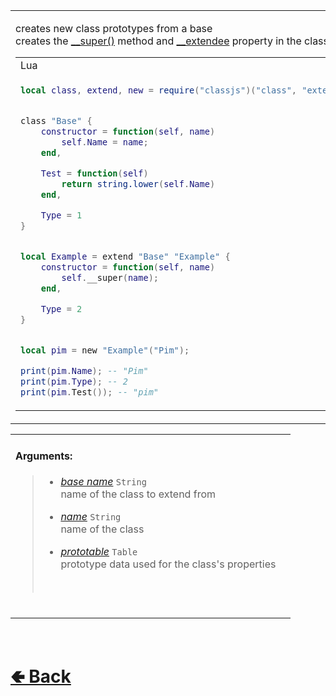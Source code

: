 <table>
<tr><td>

creates new class prototypes from a base<br>
creates the [__super()](https://github.com/ReRand/LuaClassJS/wiki/Prototype.__super()) method and [__extendee](https://github.com/ReRand/LuaClassJS/wiki/Prototype.__extendee) property in the class prototype

<table>

<tr><td> Lua </td></tr>
<tr><td>

```lua
local class, extend, new = require("classjs")("class", "extend", "new");


class "Base" {
    constructor = function(self, name)
        self.Name = name;
    end,

    Test = function(self)
        return string.lower(self.Name)                            
    end,

    Type = 1
}


local Example = extend "Base" "Example" {
    constructor = function(self, name)
        self.__super(name);
    end,

    Type = 2
}


local pim = new "Example"("Pim");

print(pim.Name); -- "Pim"
print(pim.Type); -- 2
print(pim.Test()); -- "pim"
```

</td></tr>
</table>

</td><td> 

<b>Type:</b><br>
- `Function`

</td><td> 

<b>Returns:</b><br>
- [`Prototype`](https://github.com/ReRand/LuaClassJS/wiki/Prototype)

</td><td>

<b>Sources:</b><br>
- [classjs / lib / keywords / extend](https://github.com/ReRand/LuaClassJS/tree/master/classjs/lib/keywords/extend.lua)

</td></tr>

</table>

<table>
<tr>

<td>

#### Arguments:
> - [*base name*](https://github.com/ReRand/LuaClassJS/wiki/Prototype.__name) `String`<br>
> name of the class to extend from<br>
>
> - [*name*](https://github.com/ReRand/LuaClassJS/wiki/Prototype.__name) `String`<br>
> name of the class<br>
>
> - [*prototable*](https://github.com/ReRand/LuaClassJS/wiki/Prototype.__prototype) `Table`<br>
> prototype data used for the class's properties<br>
> <br>

<br>

</td><td>

</td>

</table>

<br> <h1> [🢀 Back](https://github.com/ReRand/LuaClassJS/wiki) </h1>